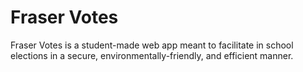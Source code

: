 # Fraser Votes

Fraser Votes is a student-made web app meant to facilitate in school elections in a secure, environmentally-friendly, and efficient manner.


